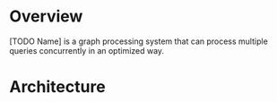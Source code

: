 # Overview
[TODO Name] is a graph processing system that can process multiple queries concurrently in an optimized way.

# Architecture
